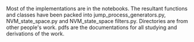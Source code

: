 Most of the implementations are in the notebooks.
The resultant functions and classes have been packed into jump_process_generators.py, NVM_state_space.py and NVM_state_space filters.py. 
Directories are from other people's work.
pdfs are the documentations for all studying and derivations of the work.
